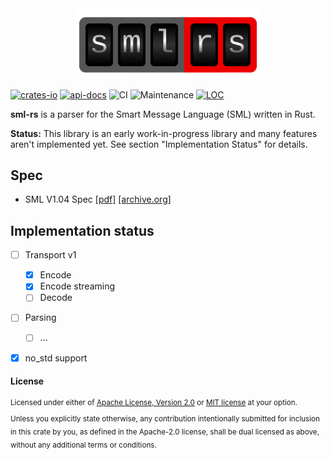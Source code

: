 <div align="center">
  <img src="./.static/logo.svg" width="300" alt="sml-rs"/>
</div>

[![crates-io](https://img.shields.io/crates/v/sml-rs.svg?style=flat-square)](https://crates.io/crates/sml-rs)
[![api-docs](https://img.shields.io/docsrs/sml-rs.svg?style=flat-square)](https://docs.rs/sml-rs)
![CI](https://img.shields.io/github/workflow/status/fkohlgrueber/sml-rs/CI?label=CI&style=flat-square)
![Maintenance](https://img.shields.io/maintenance/yes/2022?style=flat-square)
[![LOC](https://img.shields.io/tokei/lines/github/fkohlgrueber/sml-rs?style=flat-square)](https://docs.rs/sml-rs)


**sml-rs** is a parser for the Smart Message Language (SML) written in Rust.


**Status:** This library is an early work-in-progress library and many features aren't implemented yet. See section "Implementation Status" for details.

## Spec

- SML V1.04 Spec [[pdf]](https://www.bsi.bund.de/SharedDocs/Downloads/DE/BSI/Publikationen/TechnischeRichtlinien/TR03109/TR-03109-1_Anlage_Feinspezifikation_Drahtgebundene_LMN-Schnittstelle_Teilb.pdf;jsessionid=F2323041EE7292926D80680DA407BA3F.internet082?__blob=publicationFile&v=1) [[archive.org]](https://web.archive.org/web/20211217153839/https://www.bsi.bund.de/SharedDocs/Downloads/DE/BSI/Publikationen/TechnischeRichtlinien/TR03109/TR-03109-1_Anlage_Feinspezifikation_Drahtgebundene_LMN-Schnittstelle_Teilb.pdf;jsessionid=F2323041EE7292926D80680DA407BA3F.internet082?__blob=publicationFile&v=1)


## Implementation status

- [ ] Transport v1
  - [x] Encode
  - [x] Encode streaming
  - [ ] Decode
- [ ] Parsing
  - [ ] ...
- [x] no_std support


#### License

<sup>
Licensed under either of <a href="LICENSE-APACHE">Apache License, Version
2.0</a> or <a href="LICENSE-MIT">MIT license</a> at your option.
</sup>

<br>

<sub>
Unless you explicitly state otherwise, any contribution intentionally submitted
for inclusion in this crate by you, as defined in the Apache-2.0 license, shall
be dual licensed as above, without any additional terms or conditions.
</sub>
